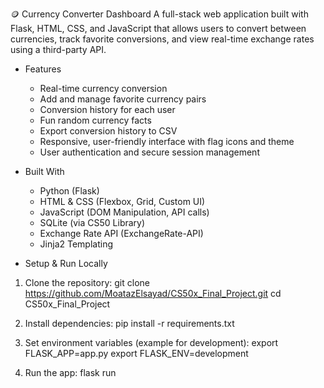 🪙 Currency Converter Dashboard
A full-stack web application built with Flask, HTML, CSS, and JavaScript that allows users to convert between currencies, track favorite conversions, and view real-time exchange rates using a third-party API.

* Features
    - Real-time currency conversion
    - Add and manage favorite currency pairs
    - Conversion history for each user
    - Fun random currency facts
    - Export conversion history to CSV
    - Responsive, user-friendly interface with flag icons and theme
    - User authentication and secure session management

* Built With
    - Python (Flask)
    - HTML & CSS (Flexbox, Grid, Custom UI)
    - JavaScript (DOM Manipulation, API calls)
    - SQLite (via CS50 Library)
    - Exchange Rate API (ExchangeRate-API)
    - Jinja2 Templating


* Setup & Run Locally

1. Clone the repository:
    git clone https://github.com/MoatazElsayad/CS50x_Final_Project.git
    cd CS50x_Final_Project

2. Install dependencies:
    pip install -r requirements.txt

3. Set environment variables (example for development):
    export FLASK_APP=app.py
    export FLASK_ENV=development

4. Run the app:
    flask run
